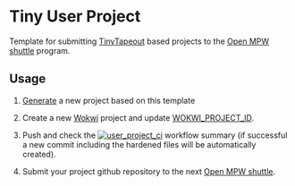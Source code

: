 # Tiny User Project

Template for submitting [TinyTapeout](https://tinytapeout.com) based projects to the [Open MPW shuttle](https://developers.google.com/silicon) program.

## Usage

1. [Generate](https://github.com/proppy/tiny_user_project/generate) a new project based on this template

2. Create a new [Wokwi](https://wokwi.com/projects/339800239192932947) project and update [WOKWI_PROJECT_ID](Makefile#L227).

3. Push and check the [![user_project_ci](https://github.com/proppy/tiny_caravel_user_project/actions/workflows/user_project_ci.yml/badge.svg)](https://github.com/proppy/tiny_caravel_user_project/actions/workflows/user_project_ci.yml) workflow summary (if successful a new commit including the hardened files will be automatically created).

4. Submit your project github repository to the next [Open MPW shuttle](https://platform.efabless.com/shuttles/GFMPW-0).
